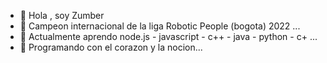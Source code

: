 - 👋 Hola , soy Zumber
- 👀 Campeon internacional de la liga Robotic People (bogota) 2022 ...
- 🌱 Actualmente aprendo node.js - javascript - c++ - java - python - c+ ...
- 💞️ Programando con el corazon y la nocion...



